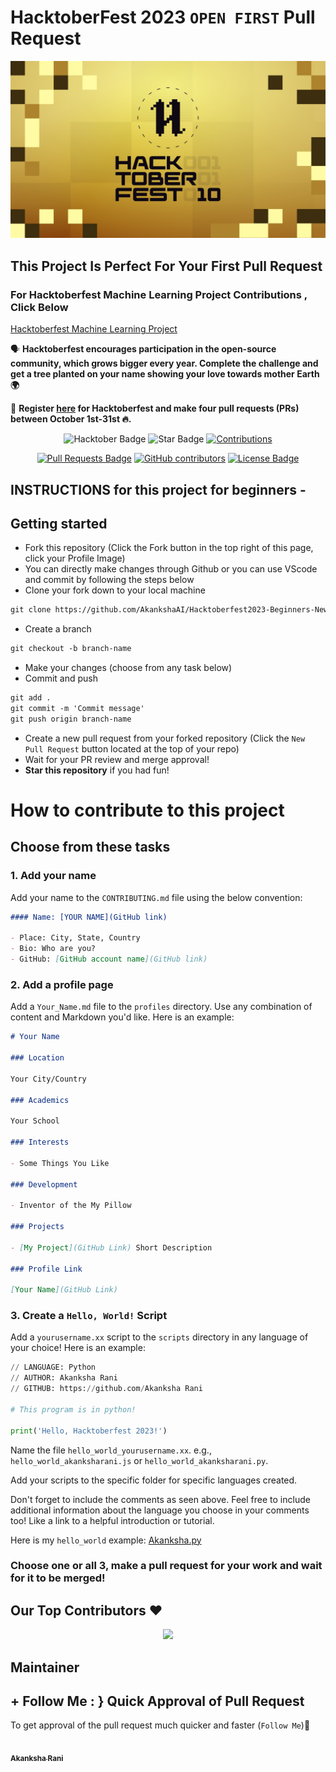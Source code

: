 # HacktoberFest 2023 `OPEN FIRST` Pull Request
![HacktoberFest 2023](logo.png)


## This Project Is Perfect For Your First Pull Request
### For Hacktoberfest Machine Learning Project Contributions , Click Below
[Hacktoberfest Machine Learning Project](https://github.com/AkankshaAI/Hacktoberfest-Machine-Learning-diseases)

🗣 **Hacktoberfest encourages participation in the open-source community, which grows bigger every year. Complete the challenge and get a tree planted on your name showing your love towards mother Earth 🌍**

📢 **Register [here](https://hacktoberfest.digitalocean.com) for Hacktoberfest and make four pull requests (PRs) between October 1st-31st 🔥.**

<div align="center">

<img src="https://img.shields.io/badge/hacktoberfest-2023-blueviolet" alt="Hacktober Badge"/>
 <img src="https://img.shields.io/static/v1?label=%F0%9F%8C%9F&message=If%20Useful&style=style=flat&color=BC4E99" alt="Star Badge"/>
 <a href="https://github.com/AkankshaAI" ><img src="https://img.shields.io/badge/Contributions-welcome-violet.svg?style=flat&logo=git" alt="Contributions" /></a>

<a href="https://github.com/AkankshaAI/hacktoberfest2023/pulls"><img src="https://img.shields.io/github/issues-pr/AkankshaAI/hacktoberfest2023" alt="Pull Requests Badge"/></a>
<a href="https://github.com/AkankshaAI/hacktoberfest2023/graphs/contributors"><img alt="GitHub contributors" src="https://img.shields.io/github/contributors/AkankshaAI/hacktoberfest2023?color=2b9348"></a>
<a href="https://github.com/AkankshaAI/hacktoberfest2023/blob/master/LICENSE"><img src="https://img.shields.io/github/license/AkankshaAI/hacktoberfest2023?color=2b9348" alt="License Badge"/></a>

</div>

## INSTRUCTIONS for this project for beginners -

## Getting started

- Fork this repository (Click the Fork button in the top right of this page, click your Profile Image)
- You can directly make changes through Github or you can use VScode and commit by following the steps below
- Clone your fork down to your local machine

```markdown
git clone https://github.com/AkankshaAI/Hacktoberfest2023-Beginners-New.git
```

- Create a branch

```markdown
git checkout -b branch-name
```

- Make your changes (choose from any task below)
- Commit and push

```markdown
git add .
git commit -m 'Commit message'
git push origin branch-name
```

- Create a new pull request from your forked repository (Click the `New Pull Request` button located at the top of your repo)
- Wait for your PR review and merge approval!
- **Star this repository** if you had fun!

# How to contribute to this project

## Choose from these tasks

### 1. Add your name

Add your name to the `CONTRIBUTING.md` file using the below convention:

```markdown
#### Name: [YOUR NAME](GitHub link)

- Place: City, State, Country
- Bio: Who are you?
- GitHub: [GitHub account name](GitHub link)
```

### 2. Add a profile page

Add a `Your_Name.md` file to the `profiles` directory. Use any combination of content and Markdown you'd like. Here is an example:

```markdown
# Your Name

### Location

Your City/Country

### Academics

Your School

### Interests

- Some Things You Like

### Development

- Inventor of the My Pillow

### Projects

- [My Project](GitHub Link) Short Description

### Profile Link

[Your Name](GitHub Link)
```

### 3. Create a `Hello, World!` Script

Add a `yourusername.xx` script to the `scripts` directory in any language of your choice! Here is an example:

```Python
// LANGUAGE: Python
// AUTHOR: Akanksha Rani
// GITHUB: https://github.com/Akanksha Rani

# This program is in python!

print('Hello, Hacktoberfest 2023!')

```

Name the file `hello_world_yourusername.xx`. e.g., `hello_world_akanksharani.js` or `hello_world_akanksharani.py`.

Add your scripts to the specific folder for specific languages created.

Don't forget to include the comments as seen above. Feel free to include additional information about the language you choose in your comments too! Like a link to a helpful introduction or tutorial.

Here is my `hello_world` example: [Akanksha.py](https://github.com/AkankshaAI/Hacktoberfest2023-Beginners-New/tree/main/Scripts)

### Choose one or all 3, make a pull request for your work and wait for it to be merged!

## Our Top Contributors ♥️
<p align="center"><a href="https://github.com/AkankshaAI/Hacktoberfest2023-Beginners-New/graphs/contributors">
  <img src="https://contributors-img.web.app/image?repo=AkankshaAI/Hacktoberfest2023-Beginners-New" />
</a></p>


## Maintainer
## + Follow Me : } Quick Approval of Pull Request
To get approval of the pull request much quicker and faster (`Follow Me`)🚀
<tr><td align="center"><a href="https://github.com/AkankshaAI"><kbd><img src="https://avatars3.githubusercontent.com/AkankshaAI?size=100" width="100px;" alt=""/></kbd><br /><sub><b>Akanksha Rani</b></sub></a><br /></td>

</tr>

